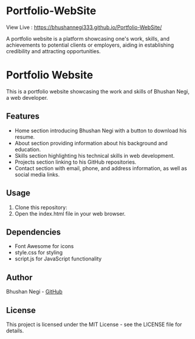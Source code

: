 # Portfolio-WebSite

View Live :  https://bhushannegi333.github.io/Portfolio-WebSite/



 A portfolio website is a platform showcasing one's work, skills, and achievements to potential clients or employers, aiding in establishing credibility and attracting opportunities.
# Portfolio Website

This is a portfolio website showcasing the work and skills of Bhushan Negi, a web developer.

## Features

- Home section introducing Bhushan Negi with a button to download his resume.
- About section providing information about his background and education.
- Skills section highlighting his technical skills in web development.
- Projects section linking to his GitHub repositories.
- Contact section with email, phone, and address information, as well as social media links.

## Usage

1. Clone this repository:
2. Open the index.html file in your web browser.

## Dependencies

- Font Awesome for icons
- style.css for styling
- script.js for JavaScript functionality

## Author

Bhushan Negi - [GitHub](https://github.com/bhushannegi333)

## License

This project is licensed under the MIT License - see the LICENSE file for details.
